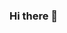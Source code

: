 ### Hi there 👋

<!--
**Nooshin-8/Nooshin-8** is a ✨ _special_ ✨ repository because its `README.md` (this file) appears on your GitHub profile.

Here are some ideas to get you started:

- 🔭 I’m currently working on my app
- 🌱 I’m currently learning TypeScript
- 👯 I’m looking to collaborate on open source 
- 🤔 I’m looking for help with ...
- 💬 Ask me about soft skills
- 📫 How to reach me: Instagram (https://www.instagram.com/noonootravel/)
- 😄 Pronouns: ...
- ⚡ Fun fact: I'll get back to you on this 
-->
